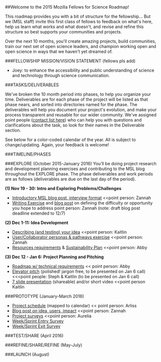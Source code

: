##Welcome to the 2015 Mozilla Fellows for Science Roadmap!

This roadmap provides you with a bit of structure for the fellowship... But we (MSL staff) invite this first class of fellows to feedback on what's here, help us learn what works and what doesn't, and revise and refine this structure so best supports your communities and projects. 

Over the next 10 months, you'll create amazing projects, build communities, train our next set of open science leaders, and champion working open and open science in ways that we haven't yet dreamed of. 


###FELLOWSHIP MISSION/VISION STATEMENT
(fellows pls add)

+ Joey: to enhance the accessibility and public understanding of science and technology through science communication.

###TASKS/DELIVERABLES

We've broken the 10 month period into phases, to help you organize your time. Deliverables are for each phase of the project will be listed as that phase nears, and sorted into directories named for the phase. The deliverables will help you document your project's evolution, and make your process transparent and reusable for our wider community. We've assigned point people ([contact list here](https://github.com/mozillascience/fellows-class-2015/blob/master/reference/contacts.md)) who can help you with questions and clarifications about the task, so look for their names in the Deliverable section. 

See below for a color-coded calendar of the year. All is subject to change/updating. Again, your feedback is welcome!


###TIMELINE/PHASES

###EXPLORE (October 2015-January 2016)
You’ll be doing project research and development planning exercises and contributing to the MSL blog throughout the EXPLORE phase. The phase deliverables and work periods are as follows (deliverables are due on the last day of the period).

**(1) Nov 19 - 30: Intro and Exploring Problems/Challenges**

* [Introductory MSL blog post, interview format](https://github.com/mozillascience/fellows-class-2015/blob/master/explore/1-intro_interview.md) <<point person: Zannah
* [Writing Exercise](https://github.com/mozillascience/fellows-class-2015/blob/master/explore/1-challenge_exercise.md) and [blog post](https://github.com/mozillascience/fellows-class-2015/blob/master/explore/1-challenge_post.md) on defining the difficulty or opportunity you hope to address point person: Zannah (note: draft blog post deadline extended to 12/7)


**(2) Dec 1-11: Idea Development**

* [Describing (and testing) your idea](https://github.com/mozillascience/fellows-class-2015/blob/master/explore/2-project_description_exercise.md) <<point person: Kaitlin
* [User/Collaborator personas & pathways exercise](https://github.com/mozillascience/fellows-class-2015/blob/master/explore/2-personas_and_pathways.md) <<point person: Zannah
* [Resources requirements](https://github.com/mozillascience/fellows-class-2015/blob/master/explore/2-resources_requirements.md) & [Sustainability Plan](https://github.com/mozillascience/fellows-class-2015/blob/master/explore/2-sustainability_plan.md) <<point person: Abby

**(3) Dec 12 - Jan 6: Project Planning and Pitching**

* [Roadmap w/ technical requirements](https://github.com/mozillascience/fellows-class-2015/blob/master/explore/3-roadmapping.md) << point person: Abby
* [Elevator pitch](https://github.com/mozillascience/fellows-class-2015/blob/master/explore/3-elevator_pitch_exercise.md) (polished! jargon free, to be presented on Jan 6 call) <<<point people: Steph & Kaitlin (to be presented on Jan 6 call)
* [7 slide presentation](https://github.com/mozillascience/fellows-class-2015/blob/master/explore/3-presentation.md) (shareable) and/or short video <<point person Kaitlin

###PROTOTYPE (January-March 2016)

* [Project schedule](https://github.com/mozillascience/fellows-class-2015/blob/master/prototype/project_schedule.md) (mapped to calendar) << point person: Arliss
* [Blog post on idea, users, impact](https://github.com/mozillascience/fellows-class-2015/blob/master/prototype/blog_reports.md) <<point person: Zannah
* [Project surveys](https://github.com/mozillascience/fellows-class-2015/blob/master/prototype/project_surveys.md) <<point person: Aurelia
 * [Week/Sprint Entry Survey](http://goo.gl/forms/4wu3nkH7WY)
 * [Week/Sprint Exit Survey](http://goo.gl/forms/I6ZRdpvWs7)




###TEST/SHARE (April 2016)


###REFINE/SHARE/REFINE (May-July)


###LAUNCH (August)




